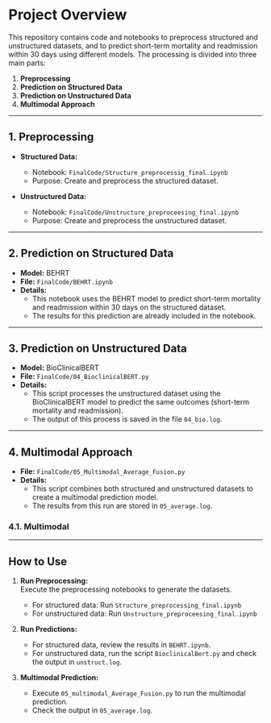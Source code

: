 # Project Overview

This repository contains code and notebooks to preprocess structured and unstructured datasets, and to predict short-term mortality and readmission within 30 days using different models. The processing is divided into three main parts:

1. **Preprocessing**  
2. **Prediction on Structured Data**  
3. **Prediction on Unstructured Data**  
4. **Multimodal Approach**

---

## 1. Preprocessing

- **Structured Data:**  
  - Notebook: `FinalCode/Structure_preprocessig_final.ipynb`  
  - Purpose: Create and preprocess the structured dataset.

- **Unstructured Data:**  
  - Notebook: `FinalCode/Unstructure_preproceesing_final.ipynb`  
  - Purpose: Create and preprocess the unstructured dataset.

---

## 2. Prediction on Structured Data

- **Model:** BEHRT  
- **File:** `FinalCode/BEHRT.ipynb`  
- **Details:**  
  - This notebook uses the BEHRT model to predict short-term mortality and readmission within 30 days on the structured dataset.  
  - The results for this prediction are already included in the notebook.

---

## 3. Prediction on Unstructured Data

- **Model:** BioClinicalBERT  
- **File:** `FinalCode/04_BioclinicalBERT.py`  
- **Details:**  
  - This script processes the unstructured dataset using the BioClinicalBERT model to predict the same outcomes (short-term mortality and readmission).  
  - The output of this process is saved in the file `04_bio.log`.

---

## 4. Multimodal Approach

- **File:** `FinalCode/05_Multimodal_Average_Fusion.py`  
- **Details:**  
  - This script combines both structured and unstructured datasets to create a multimodal prediction model.  
  - The results from this run are stored in `05_average.log`.
    
### 4.1. Multimodal
---

## How to Use

1. **Run Preprocessing:**  
   Execute the preprocessing notebooks to generate the datasets.
   - For structured data: Run `Structure_preprocessing_final.ipynb`
   - For unstructured data: Run `Unstructure_preproceesing_final.ipynb`

2. **Run Predictions:**
   - For structured data, review the results in `BEHRT.ipynb`.
   - For unstructured data, run the script `BioclinicalBert.py` and check the output in `unstruct.log`.

3. **Multimodal Prediction:**
   - Execute `05_multimodal_Average_Fusion.py` to run the multimodal prediction.  
   - Check the output in `05_average.log`.


